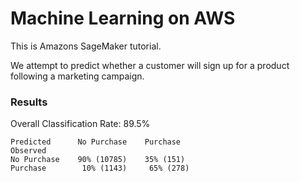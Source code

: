 # Machine Learning on AWS

This is Amazons SageMaker tutorial.

We attempt to predict whether a customer will sign up for a product following a marketing campaign.

### Results

Overall Classification Rate: 89.5%

    Predicted      No Purchase    Purchase
    Observed
    No Purchase    90% (10785)    35% (151)
    Purchase        10% (1143)     65% (278) 

